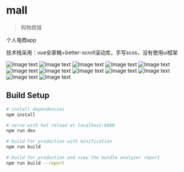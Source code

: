 # mall

> 购物商城

个人电商app

技术栈采用：vue全家桶+better-scroll滚动库，手写scss，没有使用ui框架

![Image text](https://github.com/lidonghai1/img/blob/master/home.jpg)
![Image text](https://github.com/lidonghai1/img/blob/master/order.jpg)
![Image text](https://github.com/lidonghai1/img/blob/master/shopcart.jpg)
![Image text](https://github.com/lidonghai1/img/blob/master/mycenter.jpg)
![Image text](https://github.com/lidonghai1/img/blob/master/list.jpg)
![Image text](https://github.com/lidonghai1/img/blob/master/detail.jpg)
![Image text](https://github.com/lidonghai1/img/blob/master/settlement.jpg)
![Image text](https://github.com/lidonghai1/img/blob/master/address.jpg)
![Image text](https://github.com/lidonghai1/img/blob/master/pay.jpg)
![Image text](https://github.com/lidonghai1/img/blob/master/login.jpg)
![Image text](https://github.com/lidonghai1/img/blob/master/register.jpg)
![Image text](https://github.com/lidonghai1/img/blob/master/findpwd.jpg)

## Build Setup

``` bash
# install dependencies
npm install

# serve with hot reload at localhost:8080
npm run dev

# build for production with minification
npm run build

# build for production and view the bundle analyzer report
npm run build --report
```

